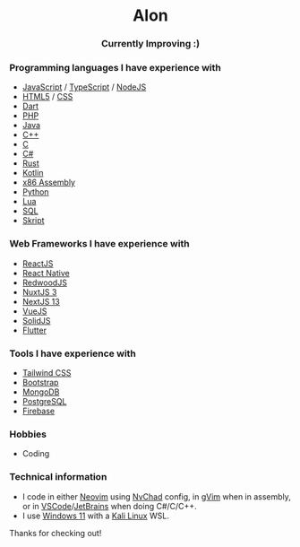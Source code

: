 <h1 align="center">Alon</h1>
<h3 align="center">Currently Improving :)</h3>

### Programming languages I have experience with
- [JavaScript](https://www.javascript.com) / [TypeScript](https://www.typescriptlang.org) / [NodeJS](https://nodejs.org)
- [HTML5](https://en.wikipedia.org/wiki/HTML5) / [CSS](https://en.wikipedia.org/wiki/CSS)
- [Dart](https://dart.dev)
- [PHP](https://www.php.net)
- [Java](https://www.oracle.com/java)
- [C++](https://en.wikipedia.org/wiki/C%2B%2B)
- [C](https://en.wikipedia.org/wiki/C_(programming_language))
- [C#](https://en.wikipedia.org/wiki/C_Sharp_(programming_language))
- [Rust](https://www.rust-lang.org)
- [Kotlin](https://kotlinlang.org)
- [x86 Assembly](https://en.wikipedia.org/wiki/Assembly_language)
- [Python](https://www.python.org)
- [Lua](https://www.lua.org)
- [SQL](https://en.wikipedia.org/wiki/SQL)
- [Skript](https://dev.bukkit.org/projects/skript)

### Web Frameworks I have experience with
- [ReactJS](https://reactjs.org)
- [React Native](https://reactnative.dev)
- [RedwoodJS](https://redwoodjs.com)
- [NuxtJS 3](https://v3.nuxtjs.org)
- [NextJS 13](https://nextjs.org)
- [VueJS](https://vuejs.org)
- [SolidJS](https://www.solidjs.com)
- [Flutter](https://flutter.dev)

### Tools I have experience with
- [Tailwind CSS](https://tailwindcss.com)
- [Bootstrap](https://getbootstrap.com)
- [MongoDB](https://www.mongodb.com)
- [PostgreSQL](https://www.postgresql.org)
- [Firebase](https://firebase.google.com)

### Hobbies
- Coding

### Technical information
- I code in either [Neovim](https://neovim.io) using [NvChad](https://github.com/NvChad/NvChad) config, in [gVim](https://www.vim.org) when in assembly, or in [VSCode](https://code.visualstudio.com)/[JetBrains](https://www.jetbrains.com/) when doing C#/C/C++.
- I use [Windows 11](https://www.microsoft.com/en-us/windows/windows-11) with a [Kali Linux](https://www.kali.org) WSL.

Thanks for checking out!
